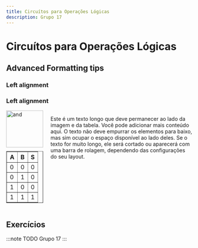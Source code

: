 ```yaml
---
title: Circuítos para Operações Lógicas
description: Grupo 17
---
```


# Circuítos para Operações Lógicas

## Advanced Formatting tips

### Left alignment

### Left alignment

<div style="display: flex; align-items: flex-start;">
    <div style="margin-right: 20px;">
        <img width="100" height="100" src="https://github.com/user-attachments/assets/61362703-a2e5-4e71-b87b-4756670b1ce8" alt="and">
        <table border="1" style="margin-top: 10px;">
            <tr><th>A</th><th>B</th><th>S</th></tr>
            <tr><td>0</td><td>0</td><td>0</td></tr>
            <tr><td>0</td><td>1</td><td>0</td></tr>
            <tr><td>1</td><td>0</td><td>0</td></tr>
            <tr><td>1</td><td>1</td><td>1</td></tr>
        </table>
    </div>
    <div style="max-width: 600px;">
        <p>Este é um texto longo que deve permanecer ao lado da imagem e da tabela. Você pode adicionar mais conteúdo aqui. O texto não deve empurrar os elementos para baixo, mas sim ocupar o espaço disponível ao lado deles. Se o texto for muito longo, ele será cortado ou aparecerá com uma barra de rolagem, dependendo das configurações do seu layout.</p>
    </div>
</div>



<div style="clear: left;"></div>

## Exercícios

:::note TODO
Grupo 17
:::
